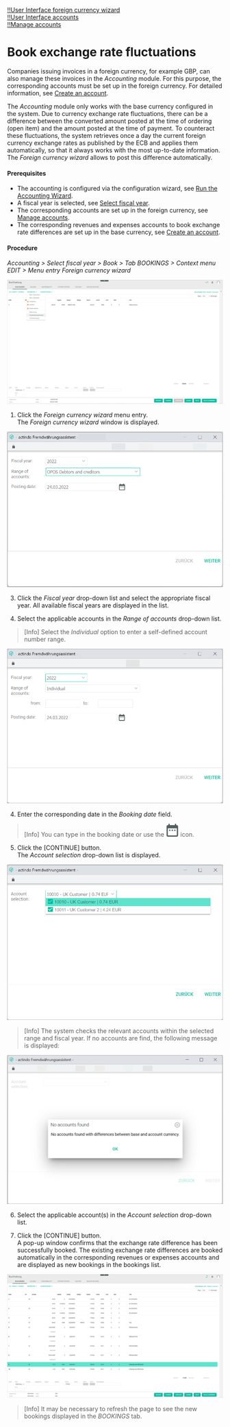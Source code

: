 [!!User Interface foreign currency wizard](../UserInterface/01_Book.md#foreign-currency-wizard)  
[!!User Interface accounts](../UserInterface/02b_Accounts.md)  
[!!Manage accounts](../Integration/03_ManageAccounts.md)

# Book exchange rate fluctuations

Companies issuing invoices in a foreign currency, for example GBP, can also manage these invoices in the *Accounting* module. For this purpose, the corresponding accounts must be set up in the foreign currency. For detailed information, see [Create an account](../Integration/03_ManageAccounts.md#create-an-account).

The *Accounting* module only works with the base currency configured in the system. Due to currency exchange rate fluctuations, there can be a difference between the converted amount posted at the time of ordering (open item) and the amount posted at the time of payment. To counteract these fluctuations, the system retrieves once a day the current foreign currency exchange rates as published by the ECB and applies them automatically, so that it always works with the most up-to-date information. The *Foreign currency wizard* allows to post this difference automatically.

#### Prerequisites

- The accounting is configured via the configuration wizard, see [Run the Accounting Wizard](../Integration/01_RunAccountingWizard.md).
- A fiscal year is selected, see [Select fiscal year](./01_SelectFiscalYear.md).
- The corresponding accounts are set up in the foreign currency, see [Manage accounts](../Integration/03_ManageAccounts.md).
- The corresponding revenues and expenses accounts to book exchange rate differences are set up in the base currency, see [Create an account](../Integration/03_ManageAccounts.md#create-an-account).

#### Procedure

*Accounting > Select fiscal year > Book > Tab BOOKINGS > Context menu EDIT > Menu entry Foreign currency wizard*

![Foreign currency wizard](../../Assets/Screenshots/RetailSuiteAccounting/Book/ForeignCurrencyWizard.png "[Foreign currency wizard]")

1. Click the *Foreign currency wizard* menu entry.  
The *Foreign currency wizard* window is displayed.

  ![Foreign currency wizard window](../../Assets/Screenshots/RetailSuiteAccounting/Book/ForeignCurrencyWizardWindow01.png "[Foreign currency wizard window]")

3. Click the *Fiscal year* drop-down list and select the appropriate fiscal year. All available fiscal years are displayed in the list. 

3. Select the applicable accounts in the *Range of accounts* drop-down list.

  > [Info] Select the *Individual* option to enter a self-defined account number range.

  ![Foreign currency wizard - individual account](../../Assets/Screenshots/RetailSuiteAccounting/Book/ForeignCurrencyWizardWindow02.png "[Foreign currency wizard - individual account]")

4. Enter the corresponding date in the *Booking date* field.

  > [Info] You can type in the booking date or use the ![Calendar](../../Assets/Icons/Calendar.png "[Calendar]") icon.

  [comment]: <> (In the screenshot "Posting date")

5. Click the [CONTINUE] button.  
The *Account selection* drop-down list is displayed.

  ![Account selection](../../Assets/Screenshots/RetailSuiteAccounting/Book/ForeignCurrencyWizardWindow03.png "[Account selection]")

  > [Info] The system checks the relevant accounts within the selected range and fiscal year. If no accounts are find, the following message is displayed:

  ![No accounts found](../../Assets/Screenshots/RetailSuiteAccounting/Book/ForeignCurrencyWizardNoAccounts.png "[No accounts found]")

6. Select the applicable account(s) in the *Account selection* drop-down list.  

7. Click the [CONTINUE] button.   
A pop-up window confirms that the exchange rate difference has been successfully booked. The existing exchange rate differences are booked automatically in the corresponding revenues or expenses accounts and are displayed as new bookings in the bookings list.

  ![No accounts found](../../Assets/Screenshots/RetailSuiteAccounting/Book/ExchangeRateDifferences.png "[No accounts found]")

  > [Info] It may be necessary to refresh the page to see the new bookings displayed in the *BOOKINGS* tab.
